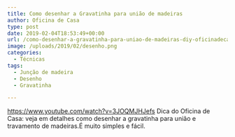 ```yaml
---
title: Como desenhar a Gravatinha para união de madeiras
author: Oficina de Casa
type: post
date: 2019-02-04T18:53:49+00:00
url: /como-desenhar-a-gravatinha-para-uniao-de-madeiras-diy-oficinadecasa/
image: /uploads/2019/02/desenho.png
categories:
  - Técnicas
tags:
  - Junção de madeira
  - Desenho
  - Gravatinha

---
```

https://www.youtube.com/watch?v=3JOQMJHJefs
Dica do Oficina de Casa: veja em detalhes como desenhar a gravatinha para união e travamento de madeiras.É muito simples e fácil.

